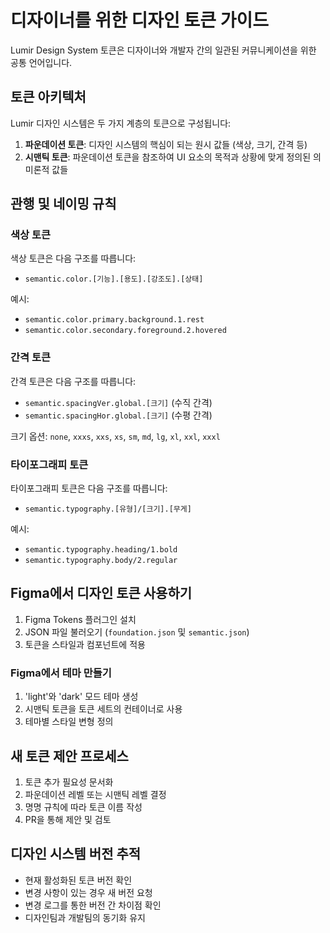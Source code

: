 # 디자이너를 위한 디자인 토큰 가이드

Lumir Design System 토큰은 디자이너와 개발자 간의 일관된 커뮤니케이션을 위한 공통 언어입니다.

## 토큰 아키텍처

Lumir 디자인 시스템은 두 가지 계층의 토큰으로 구성됩니다:

1. **파운데이션 토큰**: 디자인 시스템의 핵심이 되는 원시 값들 (색상, 크기, 간격 등)
2. **시맨틱 토큰**: 파운데이션 토큰을 참조하여 UI 요소의 목적과 상황에 맞게 정의된 의미론적 값들

## 관행 및 네이밍 규칙

### 색상 토큰

색상 토큰은 다음 구조를 따릅니다:

- `semantic.color.[기능].[용도].[강조도].[상태]`

예시:
- `semantic.color.primary.background.1.rest`
- `semantic.color.secondary.foreground.2.hovered`

### 간격 토큰

간격 토큰은 다음 구조를 따릅니다:

- `semantic.spacingVer.global.[크기]` (수직 간격)
- `semantic.spacingHor.global.[크기]` (수평 간격)

크기 옵션: `none`, `xxxs`, `xxs`, `xs`, `sm`, `md`, `lg`, `xl`, `xxl`, `xxxl`

### 타이포그래피 토큰

타이포그래피 토큰은 다음 구조를 따릅니다:

- `semantic.typography.[유형]/[크기].[무게]`

예시:
- `semantic.typography.heading/1.bold`
- `semantic.typography.body/2.regular`

## Figma에서 디자인 토큰 사용하기

1. Figma Tokens 플러그인 설치
2. JSON 파일 불러오기 (`foundation.json` 및 `semantic.json`)
3. 토큰을 스타일과 컴포넌트에 적용

### Figma에서 테마 만들기

1. 'light'와 'dark' 모드 테마 생성
2. 시맨틱 토큰을 토큰 세트의 컨테이너로 사용
3. 테마별 스타일 변형 정의

## 새 토큰 제안 프로세스

1. 토큰 추가 필요성 문서화
2. 파운데이션 레벨 또는 시맨틱 레벨 결정
3. 명명 규칙에 따라 토큰 이름 작성
4. PR을 통해 제안 및 검토

## 디자인 시스템 버전 추적

- 현재 활성화된 토큰 버전 확인
- 변경 사항이 있는 경우 새 버전 요청
- 변경 로그를 통한 버전 간 차이점 확인
- 디자인팀과 개발팀의 동기화 유지 